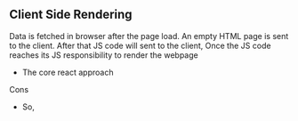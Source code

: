 ## Client Side Rendering

Data is fetched in browser after the page load.
An empty HTML page is sent to the client.
After that JS code will sent to the client, Once the JS code reaches its JS responsibility to render the webpage

- The core react approach

Cons

- So,
